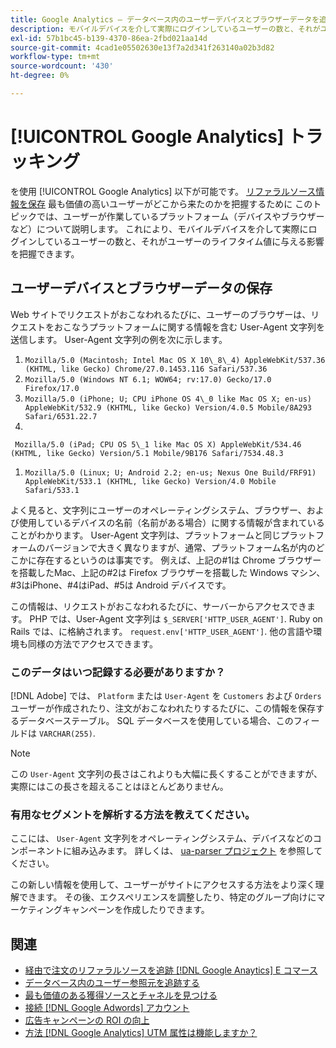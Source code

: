```yaml
---
title: Google Analytics — データベース内のユーザーデバイスとブラウザーデータを追跡します。
description: モバイルデバイスを介して実際にログインしているユーザーの数と、それがユーザーのライフタイム値に与える影響について説明します。
exl-id: 57b1bc45-b139-4370-86ea-2fbd021aa14d
source-git-commit: 4cad1e05502630e13f7a2d341f263140a02b3d82
workflow-type: tm+mt
source-wordcount: '430'
ht-degree: 0%

---
```


# [!UICONTROL Google Analytics] トラッキング

を使用 [!UICONTROL Google Analytics] 以下が可能です。 [リファラルソース情報を保存](../analysis/google-track-user-acq.md) 最も価値の高いユーザーがどこから来たのかを把握するために このトピックでは、ユーザーが作業しているプラットフォーム（デバイスやブラウザーなど）について説明します。 これにより、モバイルデバイスを介して実際にログインしているユーザーの数と、それがユーザーのライフタイム値に与える影響を把握できます。

## ユーザーデバイスとブラウザーデータの保存

Web サイトでリクエストがおこなわれるたびに、ユーザーのブラウザーは、リクエストをおこなうプラットフォームに関する情報を含む User-Agent 文字列を送信します。 User-Agent 文字列の例を次に示します。

1. `Mozilla/5.0 (Macintosh; Intel Mac OS X 10\_8\_4) AppleWebKit/537.36 (KHTML, like Gecko) Chrome/27.0.1453.116 Safari/537.36`
1. `Mozilla/5.0 (Windows NT 6.1; WOW64; rv:17.0) Gecko/17.0 Firefox/17.0`
1. `Mozilla/5.0 (iPhone; U; CPU iPhone OS 4\_0 like Mac OS X; en-us) AppleWebKit/532.9 (KHTML, like Gecko) Version/4.0.5 Mobile/8A293 Safari/6531.22.7`
1.
` Mozilla/5.0 (iPad; CPU OS 5\_1 like Mac OS X) AppleWebKit/534.46 (KHTML, like Gecko) Version/5.1 Mobile/9B176 Safari/7534.48.3`
1. `Mozilla/5.0 (Linux; U; Android 2.2; en-us; Nexus One Build/FRF91) AppleWebKit/533.1 (KHTML, like Gecko) Version/4.0 Mobile Safari/533.1`

よく見ると、文字列にユーザーのオペレーティングシステム、ブラウザー、および使用しているデバイスの名前（名前がある場合）に関する情報が含まれていることがわかります。 User-Agent 文字列は、プラットフォームと同じプラットフォームのバージョンで大きく異なりますが、通常、プラットフォーム名が内のどこかに存在するというのは事実です。 例えば、上記の#1は Chrome ブラウザーを搭載したMac、上記の#2は Firefox ブラウザーを搭載した Windows マシン、#3はiPhone、#4はiPad、#5は Android デバイスです。

この情報は、リクエストがおこなわれるたびに、サーバーからアクセスできます。 PHP では、User-Agent 文字列は `$_SERVER['HTTP_USER_AGENT']`. Ruby on Rails では、に格納されます。 `request.env['HTTP_USER_AGENT']`. 他の言語や環境も同様の方法でアクセスできます。

### このデータはいつ記録する必要がありますか？

[!DNL Adobe] では、 `Platform` または `User-Agent` を `Customers` および `Orders` ユーザーが作成されたり、注文がおこなわれたりするたびに、この情報を保存するデータベーステーブル。 SQL データベースを使用している場合、このフィールドは `VARCHAR(255)`. 

>[!NOTE]
>
>この `User-Agent` 文字列の長さはこれよりも大幅に長くすることができますが、実際にはこの長さを超えることはほとんどありません。

### 有用なセグメントを解析する方法を教えてください。

ここには、 `User-Agent` 文字列をオペレーティングシステム、デバイスなどのコンポーネントに組み込みます。 詳しくは、 [ua-parser プロジェクト](https://github.com/tobie/ua-parser) を参照してください。

この新しい情報を使用して、ユーザーがサイトにアクセスする方法をより深く理解できます。 その後、エクスペリエンスを調整したり、特定のグループ向けにマーケティングキャンペーンを作成したりできます。

## 関連

* [経由で注文のリファラルソースを追跡 [!DNL Google Anaytics] E コマース](../importing-data/integrations/google-ecommerce.md)
* [データベース内のユーザー参照元を追跡する](../analysis/google-track-user-acq.md)
* [最も価値のある獲得ソースとチャネルを見つける](../analysis/most-value-source-channel.md)
* [接続 [!DNL Google Adwords] アカウント](../importing-data/integrations/google-adwords.md)
* [広告キャンペーンの ROI の向上](../analysis/roi-ad-camp.md)
* [方法 [!DNL Google Analytics] UTM 属性は機能しますか？](../analysis/utm-attributes.md)
